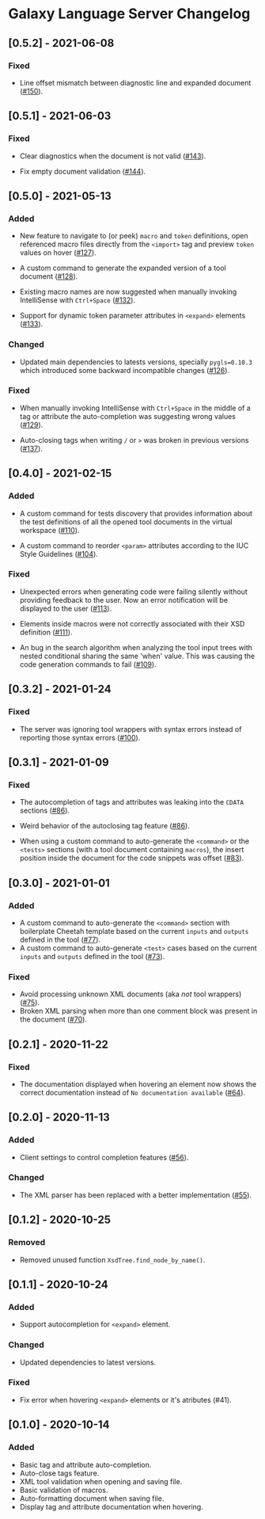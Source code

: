 # Galaxy Language Server Changelog

## [0.5.2] - 2021-06-08

### Fixed

- Line offset mismatch between diagnostic line and expanded document ([#150](https://github.com/galaxyproject/galaxy-language-server/pull/150)).

## [0.5.1] - 2021-06-03

### Fixed

- Clear diagnostics when the document is not valid ([#143](https://github.com/galaxyproject/galaxy-language-server/pull/143)).

- Fix empty document validation ([#144](https://github.com/galaxyproject/galaxy-language-server/pull/144)).

## [0.5.0] - 2021-05-13

### Added

- New feature to navigate to (or peek) `macro` and `token` definitions, open referenced macro files directly from the `<import>` tag and preview `token` values on hover ([#127](https://github.com/galaxyproject/galaxy-language-server/pull/127)).

- A custom command to generate the expanded version of a tool document ([#128](https://github.com/galaxyproject/galaxy-language-server/pull/128)).

- Existing macro names are now suggested when manually invoking IntelliSense with `Ctrl+Space` ([#132](https://github.com/galaxyproject/galaxy-language-server/pull/132)).

- Support for dynamic token parameter attributes in `<expand>` elements ([#133](https://github.com/galaxyproject/galaxy-language-server/pull/133)).

### Changed

- Updated main dependencies to latests versions, specially `pygls=0.10.3` which introduced some backward incompatible changes ([#126](https://github.com/galaxyproject/galaxy-language-server/pull/126)).

### Fixed

- When manually invoking IntelliSense with `Ctrl+Space` in the middle of a tag or attribute the auto-completion was suggesting wrong values ([#129](https://github.com/galaxyproject/galaxy-language-server/pull/129)).

- Auto-closing tags when writing `/` or `>` was broken in previous versions ([#137](https://github.com/galaxyproject/galaxy-language-server/pull/137)).

## [0.4.0] - 2021-02-15

### Added

- A custom command for tests discovery that provides information about the test definitions of all the opened tool documents in the virtual workspace ([#110](https://github.com/galaxyproject/galaxy-language-server/pull/110)).

- A custom command to reorder `<param>` attributes according to the IUC Style Guidelines ([#104](https://github.com/galaxyproject/galaxy-language-server/pull/104)).

### Fixed

- Unexpected errors when generating code were failing silently without providing feedback to the user. Now an error notification will be displayed to the user ([#113](https://github.com/galaxyproject/galaxy-language-server/pull/113)).

- Elements inside macros were not correctly associated with their XSD definition ([#111](https://github.com/galaxyproject/galaxy-language-server/pull/111)).

- An bug in the search algorithm when analyzing the tool input trees with nested conditional sharing the same 'when' value. This was causing the code generation commands to fail ([#109](https://github.com/galaxyproject/galaxy-language-server/pull/109)).

## [0.3.2] - 2021-01-24

### Fixed

- The server was ignoring tool wrappers with syntax errors instead of reporting those syntax errors ([#100](https://github.com/galaxyproject/galaxy-language-server/pull/100)).

## [0.3.1] - 2021-01-09

### Fixed

- The autocompletion of tags and attributes was leaking into the `CDATA` sections ([#86](https://github.com/galaxyproject/galaxy-language-server/pull/86)).

- Weird behavior of the autoclosing tag feature ([#86](https://github.com/galaxyproject/galaxy-language-server/pull/86)).

- When using a custom command to auto-generate the `<command>` or the `<tests>` sections (with a tool document containing `macros`), the insert position inside the document for the code snippets was offset ([#83](https://github.com/galaxyproject/galaxy-language-server/pull/83)).

## [0.3.0] - 2021-01-01

### Added

- A custom command to auto-generate the `<command>` section with boilerplate Cheetah template based on the current `inputs` and `outputs` defined in the tool ([#77](https://github.com/galaxyproject/galaxy-language-server/pull/77)).
- A custom command to auto-generate `<test>` cases based on the current `inputs` and `outputs` defined in the tool ([#73](https://github.com/galaxyproject/galaxy-language-server/pull/73)).

### Fixed

- Avoid processing unknown XML documents (aka _not_ tool wrappers) ([#75](https://github.com/galaxyproject/galaxy-language-server/pull/75)).
- Broken XML parsing when more than one comment block was present in the document ([#70](https://github.com/galaxyproject/galaxy-language-server/pull/70)).

## [0.2.1] - 2020-11-22

### Fixed

- The documentation displayed when hovering an element now shows the correct documentation instead of `No documentation available` ([#64](https://github.com/galaxyproject/galaxy-language-server/pull/64)).

## [0.2.0] - 2020-11-13

### Added

- Client settings to control completion features ([#56](https://github.com/galaxyproject/galaxy-language-server/pull/56)).

### Changed

- The XML parser has been replaced with a better implementation ([#55](https://github.com/galaxyproject/galaxy-language-server/pull/55)).

## [0.1.2] - 2020-10-25

### Removed

- Removed unused function `XsdTree.find_node_by_name()`.

## [0.1.1] - 2020-10-24

### Added

- Support autocompletion for `<expand>` element.

### Changed

- Updated dependencies to latest versions.

### Fixed

- Fix error when hovering `<expand>` elements or it's atributes (#41).

## [0.1.0] - 2020-10-14

### Added

- Basic tag and attribute auto-completion.
- Auto-close tags feature.
- XML tool validation when opening and saving file.
- Basic validation of macros.
- Auto-formatting document when saving file.
- Display tag and attribute documentation when hovering.
